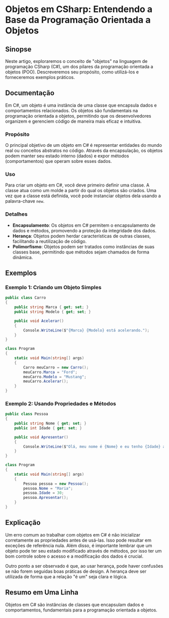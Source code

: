 <!--
Meta Description: # Objetos em CSharp: Entendendo a Base da Programação Orientada a Objetos ## Sinopse Neste artigo, exploraremos o conceito de "objetos" na linguagem d...
Meta Keywords: objetos, que, public, dados, pessoa
-->

# Objetos em CSharp: Entendendo a Base da Programação Orientada a Objetos

## Sinopse
Neste artigo, exploraremos o conceito de "objetos" na linguagem de programação CSharp (C#), um dos pilares da programação orientada a objetos (POO). Descreveremos seu propósito, como utilizá-los e forneceremos exemplos práticos.

## Documentação
Em C#, um objeto é uma instância de uma classe que encapsula dados e comportamentos relacionados. Os objetos são fundamentais na programação orientada a objetos, permitindo que os desenvolvedores organizem e gerenciem código de maneira mais eficaz e intuitiva.

### Propósito
O principal objetivo de um objeto em C# é representar entidades do mundo real ou conceitos abstratos no código. Através da encapsulação, os objetos podem manter seu estado interno (dados) e expor métodos (comportamentos) que operam sobre esses dados.

### Uso
Para criar um objeto em C#, você deve primeiro definir uma classe. A classe atua como um molde a partir do qual os objetos são criados. Uma vez que a classe está definida, você pode instanciar objetos dela usando a palavra-chave `new`.

### Detalhes
- **Encapsulamento**: Os objetos em C# permitem o encapsulamento de dados e métodos, promovendo a proteção da integridade dos dados.
- **Herança**: Objetos podem herdar características de outras classes, facilitando a reutilização de código.
- **Polimorfismo**: Objetos podem ser tratados como instâncias de suas classes base, permitindo que métodos sejam chamados de forma dinâmica.

## Exemplos
### Exemplo 1: Criando um Objeto Simples
```csharp
public class Carro
{
    public string Marca { get; set; }
    public string Modelo { get; set; }

    public void Acelerar()
    {
        Console.WriteLine($"{Marca} {Modelo} está acelerando.");
    }
}

class Program
{
    static void Main(string[] args)
    {
        Carro meuCarro = new Carro();
        meuCarro.Marca = "Ford";
        meuCarro.Modelo = "Mustang";
        meuCarro.Acelerar();
    }
}
```

### Exemplo 2: Usando Propriedades e Métodos
```csharp
public class Pessoa
{
    public string Nome { get; set; }
    public int Idade { get; set; }

    public void Apresentar()
    {
        Console.WriteLine($"Olá, meu nome é {Nome} e eu tenho {Idade} anos.");
    }
}

class Program
{
    static void Main(string[] args)
    {
        Pessoa pessoa = new Pessoa();
        pessoa.Nome = "Maria";
        pessoa.Idade = 30;
        pessoa.Apresentar();
    }
}
```

## Explicação
Um erro comum ao trabalhar com objetos em C# é não inicializar corretamente as propriedades antes de usá-las. Isso pode resultar em exceções de referência nula. Além disso, é importante lembrar que um objeto pode ter seu estado modificado através de métodos, por isso ter um bom controle sobre o acesso e a modificação dos dados é crucial.

Outro ponto a ser observado é que, ao usar herança, pode haver confusões se não forem seguidas boas práticas de design. A herança deve ser utilizada de forma que a relação "é um" seja clara e lógica.

## Resumo em Uma Linha
Objetos em C# são instâncias de classes que encapsulam dados e comportamentos, fundamentais para a programação orientada a objetos.